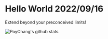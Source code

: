 # Hello World 2022/09/16

Extend beyond your preconceived limits!

![PoyChang's github stats](https://github-readme-stats.vercel.app/api?username=poychang&show_icons=true&theme=dracula)
